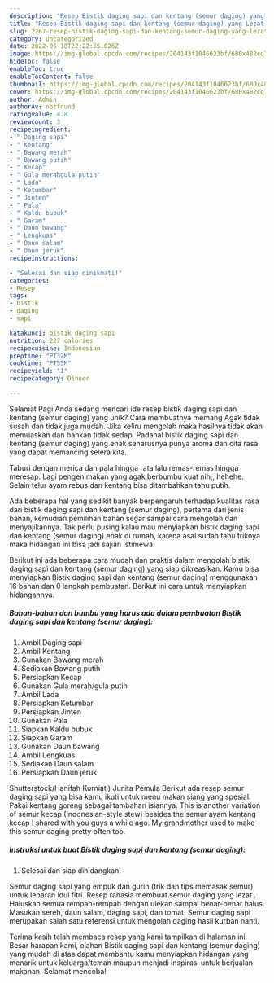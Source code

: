 ```yaml
---
description: "Resep Bistik daging sapi dan kentang (semur daging) yang Lezat Sekali, Enak"
title: "Resep Bistik daging sapi dan kentang (semur daging) yang Lezat Sekali, Enak"
slug: 2267-resep-bistik-daging-sapi-dan-kentang-semur-daging-yang-lezat-sekali-enak
category: Uncategorized
date: 2022-06-18T22:22:55.026Z
image: https://img-global.cpcdn.com/recipes/204143f1046623bf/680x482cq70/bistik-daging-sapi-dan-kentang-semur-daging-foto-resep-utama.jpg
hideToc: false
enableToc: true
enableTocContent: false
thumbnail: https://img-global.cpcdn.com/recipes/204143f1046623bf/680x482cq70/bistik-daging-sapi-dan-kentang-semur-daging-foto-resep-utama.jpg
cover: https://img-global.cpcdn.com/recipes/204143f1046623bf/680x482cq70/bistik-daging-sapi-dan-kentang-semur-daging-foto-resep-utama.jpg
author: Admin
authorAv: notfound
ratingvalue: 4.8
reviewcount: 3
recipeingredient:
- " Daging sapi"
- " Kentang"
- " Bawang merah"
- " Bawang putih"
- " Kecap"
- " Gula merahgula putih"
- " Lada"
- " Ketumbar"
- " Jinten"
- " Pala"
- " Kaldu bubuk"
- " Garam"
- " Daun bawang"
- " Lengkuas"
- " Daun salam"
- " Daun jeruk"
recipeinstructions:

- "Selesai dan siap dinikmati!"
categories:
- Resep
tags:
- bistik
- daging
- sapi

katakunci: bistik daging sapi 
nutrition: 227 calories
recipecuisine: Indonesian
preptime: "PT32M"
cooktime: "PT55M"
recipeyield: "1"
recipecategory: Dinner

---
```



Selamat Pagi Anda sedang mencari ide resep bistik daging sapi dan kentang (semur daging) yang unik? Cara membuatnya memang Agak tidak susah dan tidak juga mudah. Jika keliru mengolah maka hasilnya tidak akan memuaskan dan bahkan tidak sedap. Padahal bistik daging sapi dan kentang (semur daging) yang enak seharusnya punya aroma dan cita rasa yang dapat memancing selera kita.


Taburi dengan merica dan pala hingga rata lalu remas-remas hingga meresap. Lagi pengen makan yang agak berbumbu kuat nih,, hehehe. Selain telur ayam rebus dan kentang bisa ditambahkan tahu putih.

Ada beberapa hal yang sedikit banyak berpengaruh terhadap kualitas rasa dari bistik daging sapi dan kentang (semur daging), pertama dari jenis bahan, kemudian pemilihan bahan segar sampai cara mengolah dan menyajikannya. Tak perlu pusing kalau mau menyiapkan bistik daging sapi dan kentang (semur daging) enak di rumah, karena asal sudah tahu triknya maka hidangan ini bisa jadi sajian istimewa.


Berikut ini ada beberapa cara mudah dan praktis dalam mengolah bistik daging sapi dan kentang (semur daging) yang siap dikreasikan. Kamu bisa menyiapkan Bistik daging sapi dan kentang (semur daging) menggunakan 16 bahan dan 0 langkah pembuatan. Berikut ini cara untuk menyiapkan hidangannya.

<!--inarticleads1-->

##### Bahan-bahan dan bumbu yang harus ada dalam pembuatan Bistik daging sapi dan kentang (semur daging):

1. Ambil  Daging sapi
1. Ambil  Kentang
1. Gunakan  Bawang merah
1. Sediakan  Bawang putih
1. Persiapkan  Kecap
1. Gunakan  Gula merah/gula putih
1. Ambil  Lada
1. Persiapkan  Ketumbar
1. Persiapkan  Jinten
1. Gunakan  Pala
1. Siapkan  Kaldu bubuk
1. Siapkan  Garam
1. Gunakan  Daun bawang
1. Ambil  Lengkuas
1. Sediakan  Daun salam
1. Persiapkan  Daun jeruk


Shutterstock/Hanifah Kurniati) Junita Pemula Berikut ada resep semur daging sapi yang bisa kamu ikuti untuk menu makan siang yang spesial. Pakai kentang goreng sebagai tambahan isiannya. This is another variation of semur kecap (Indonesian-style stew) besides the semur ayam kentang kecap I shared with you guys a while ago. My grandmother used to make this semur daging pretty often too. 

<!--inarticleads2-->

##### Instruksi untuk buat Bistik daging sapi dan kentang (semur daging):


1. Selesai dan siap dihidangkan!

Semur daging sapi yang empuk dan gurih (trik dan tips memasak semur) untuk lebaran idul fitri. Resep rahasia membuat semur daging yang lezat.. Haluskan semua rempah-rempah dengan ulekan sampai benar-benar halus. Masukan sereh, daun salam, daging sapi, dan tomat. Semur daging sapi merupakan salah satu referensi untuk mengolah daging hasil kurban nanti. 

Terima kasih telah membaca resep yang kami tampilkan di halaman ini. Besar harapan kami, olahan Bistik daging sapi dan kentang (semur daging) yang mudah di atas dapat membantu kamu menyiapkan hidangan yang menarik untuk keluarga/teman maupun menjadi inspirasi untuk berjualan makanan. Selamat mencoba!
